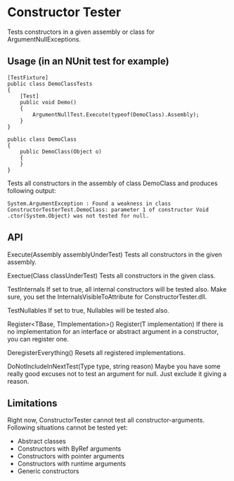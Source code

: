 # Constructor Tester

Tests constructors in a given assembly or class for ArgumentNullExceptions.

## Usage (in an NUnit test for example)

    [TestFixture]
    public class DemoClassTests
    {
        [Test]
        public void Demo()
        {
            ArgumentNullTest.Execute(typeof(DemoClass).Assembly);
        }
    }

    public class DemoClass
    {
        public DemoClass(Object o)
        {
        }
    }

Tests all constructors in the assembly of class DemoClass and produces following output:

    System.ArgumentException : Found a weakness in class ConstructorTesterTest.DemoClass: parameter 1 of constructor Void .ctor(System.Object) was not tested for null.

## API

Execute(Assembly assemblyUnderTest)
Tests all constructors in the given assembly.

Exectue(Class classUnderTest)
Tests all constructors in the given class.

TestInternals
If set to true, all internal constructors will be tested also. Make sure, you set the InternalsVisibleToAttribute for ConstructorTester.dll.

TestNullables
If set to true, Nullables will be tested also.

Register<TBase, TImplementation>()
Register<T>(T implementation)
If there is no implementation for an interface or abstract argument in a constructor, you can register one.

DeregisterEverything()
Resets all registered implementations.

DoNotIncludeInNextTest(Type type, string reason)
Maybe you have some really good excuses not to test an argument for null. Just exclude it giving a reason.

## Limitations
Right now, ConstructorTester cannot test all constructor-arguments. Following situations cannot be tested yet:
* Abstract classes
* Constructors with ByRef arguments
* Constructors with pointer arguments
* Constructors with runtime arguments
* Generic constructors